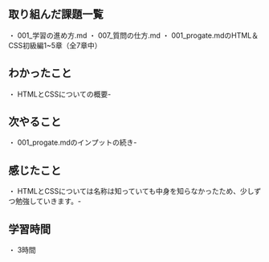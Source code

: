 ## 取り組んだ課題一覧
・ 001_学習の進め方.md
・ 007_質問の仕方.md
・ 001_progate.mdのHTML＆CSS初級編1~5章（全7章中）
## わかったこと
・ HTMLとCSSについての概要-
## 次やること
・ 001_progate.mdのインプットの続き-
## 感じたこと
・ HTMLとCSSについては名称は知っていても中身を知らなかったため、少しずつ勉強していきます。-
## 学習時間
・ 3時間
